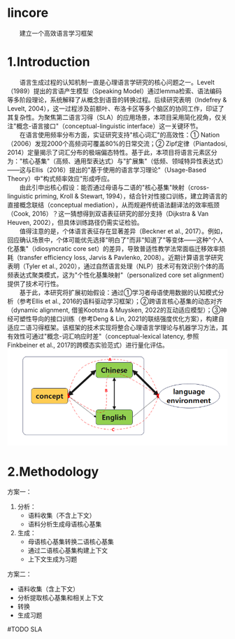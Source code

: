 # lincore
&ensp;&ensp;&ensp;&ensp;建立一个高效语言学习框架
# 1.Introduction
&ensp;&ensp;&ensp;&ensp;语言生成过程的认知机制一直是心理语言学研究的核心问题之一。Levelt（1989）提出的言语产生模型（Speaking Model）通过lemma检索、语法编码等多阶段理论，系统解释了从概念到语音的转换过程。后续研究表明（Indefrey & Levelt, 2004），这一过程涉及前额叶、布洛卡区等多个脑区的协同工作，印证了其复杂性。为聚焦第二语言习得（SLA）的应用场景，本项目采用简化视角，仅关注"概念-语言接口"（conceptual-linguistic interface）这一关键环节。<br>
&ensp;&ensp;&ensp;&ensp;在语言使用频率分布方面，实证研究支持"核心词汇"的高效性：① Nation（2006）发现2000个高频词可覆盖80%的日常交流；② Zipf定律（Piantadosi, 2014）定量揭示了词汇分布的极端偏态特性。基于此，本项目将语言元素区分为："核心基集"（高频、通用型表达式）与"扩展集"（低频、领域特异性表达式）——这与Ellis（2016）提出的"基于使用的语言学习理论"（Usage-Based Theory）中"构式频率效应"形成呼应。<br>
&ensp;&ensp;&ensp;&ensp;由此引申出核心假设：能否通过母语与二语的"核心基集"映射（cross-linguistic priming, Kroll & Stewart, 1994），结合针对性接口训练，建立跨语言的直接概念联结（conceptual mediation），从而规避传统语法翻译法的效率瓶颈（Cook, 2016）？这一猜想得到双语表征研究的部分支持（Dijkstra & Van Heuven, 2002），但具体训练路径仍需实证检验。<br>
&ensp;&ensp;&ensp;&ensp;值得注意的是，个体语言表征存在显著差异（Beckner et al., 2017）。例如，回应确认场景中，个体可能优先选择"明白了"而非"知道了"等变体——这种"个人化基集"（idiosyncratic core set）的差异，导致普适性教学法常面临迁移效率损耗（transfer efficiency loss, Jarvis & Pavlenko, 2008）。近期计算语言学研究表明（Tyler et al., 2020），通过自然语言处理（NLP）技术可有效识别个体的高频表达式聚类模式，这为"个性化基集映射"（personalized core set alignment）提供了技术可行性。<br>
&ensp;&ensp;&ensp;&ensp;基于此，本研究将扩展初始假设：通过①学习者母语使用数据的认知模式分析（参考Ellis et al., 2016的语料驱动学习框架）；②跨语言核心基集的动态对齐（dynamic alignment, 借鉴Kootstra & Muysken, 2022的互动适应模型）；③神经可塑性导向的接口训练（参考Deng & Lin, 2021的联结强度优化方案），构建自适应二语习得框架。该框架的技术实现将整合心理语言学理论与机器学习方法，其有效性可通过"概念-词汇响应时差"（conceptual-lexical latency, 参照Finkbeiner et al., 2017的跨模态实验范式）进行量化评估。<br>
![图1](img/img1.png "图1")

# 2.Methodology
方案一：
1. 分析：
    - 语料收集（不含上下文）
    - 语料分析生成母语核心基集
2. 生成：
    - 母语核心基集转换二语核心基集
    - 通过二语核心基集构建上下文
    - 上下文生成为习题

方案二：
- 语料收集（含上下文）
- 分析提取核心基集和相关上下文
- 转换
- 生成习题
     
#TODO
SLA
 
 